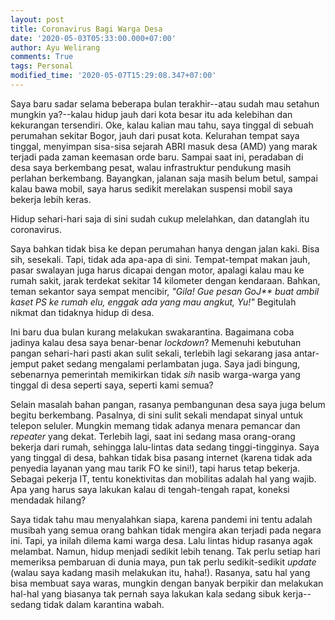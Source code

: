 ```yaml
---
layout: post
title: Coronavirus Bagi Warga Desa
date: '2020-05-03T05:33:00.000+07:00'
author: Ayu Welirang
comments: True
tags: Personal
modified_time: '2020-05-07T15:29:08.347+07:00'
---
```


Saya baru sadar selama beberapa bulan terakhir--atau sudah mau setahun mungkin ya?--kalau hidup jauh dari kota besar itu ada kelebihan dan kekurangan tersendiri. Oke, kalau kalian mau tahu, saya tinggal di sebuah perumahan sekitar Bogor, jauh dari pusat kota. Kelurahan tempat saya tinggal, menyimpan sisa-sisa sejarah ABRI masuk desa (AMD) yang marak terjadi pada zaman keemasan orde baru. Sampai saat ini, peradaban di desa saya berkembang pesat, walau infrastruktur pendukung masih perlahan berkembang. Bayangkan, jalanan saja masih belum betul, sampai kalau bawa mobil, saya harus sedikit merelakan suspensi mobil saya bekerja lebih keras.

Hidup sehari-hari saja di sini sudah cukup melelahkan, dan datanglah itu coronavirus.

Saya bahkan tidak bisa ke depan perumahan hanya dengan jalan kaki. Bisa sih, sesekali. Tapi, tidak ada apa-apa di sini. Tempat-tempat makan jauh, pasar swalayan juga harus dicapai dengan motor, apalagi kalau mau ke rumah sakit, jarak terdekat sekitar 14 kilometer dengan kendaraan. Bahkan, teman sekantor saya sempat mencibir, _"Gila! Gue pesan GoJ** buat ambil kaset PS ke rumah elu, enggak ada yang mau angkut, Yu!"_ Begitulah nikmat dan tidaknya hidup di desa.

Ini baru dua bulan kurang melakukan swakarantina. Bagaimana coba jadinya kalau desa saya benar-benar *lockdown*? Memenuhi kebutuhan pangan sehari-hari pasti akan sulit sekali, terlebih lagi sekarang jasa antar-jemput paket sedang mengalami perlambatan juga. Saya jadi bingung, sebenarnya pemerintah memikirkan tidak *sih* nasib warga-warga yang tinggal di desa seperti saya, seperti kami semua?

Selain masalah bahan pangan, rasanya pembangunan desa saya juga belum begitu berkembang. Pasalnya, di sini sulit sekali mendapat sinyal untuk telepon seluler. Mungkin memang tidak adanya menara pemancar dan *repeater* yang dekat. Terlebih lagi, saat ini sedang masa orang-orang bekerja dari rumah, sehingga lalu-lintas data sedang tinggi-tingginya. Saya yang tinggal di desa, bahkan tidak bisa pasang internet (karena tidak ada penyedia layanan yang mau tarik FO ke sini!), tapi harus tetap bekerja. Sebagai pekerja IT, tentu konektivitas dan mobilitas adalah hal yang wajib. Apa yang harus saya lakukan kalau di tengah-tengah rapat, koneksi mendadak hilang?

Saya tidak tahu mau menyalahkan siapa, karena pandemi ini tentu adalah musibah yang semua orang bahkan tidak mengira akan terjadi pada negara ini. Tapi, ya inilah dilema kami warga desa. Lalu lintas hidup rasanya agak melambat. Namun, hidup menjadi sedikit lebih tenang. Tak perlu setiap hari memeriksa pembaruan di dunia maya, pun tak perlu sedikit-sedikit *update* (walau saya kadang masih melakukan itu, haha!). Rasanya, satu hal yang bisa membuat saya waras, mungkin dengan banyak berpikir dan melakukan hal-hal yang biasanya tak pernah saya lakukan kala sedang sibuk kerja--sedang tidak dalam karantina wabah.
